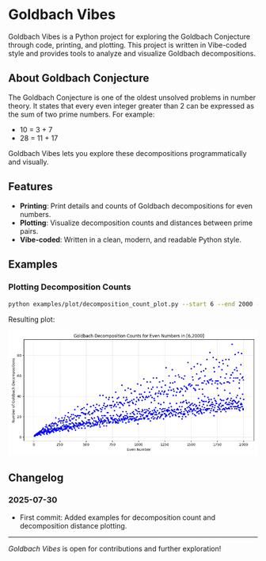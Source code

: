 # Goldbach Vibes

Goldbach Vibes is a Python project for exploring the Goldbach Conjecture through code, printing, and plotting. This project is written in Vibe-coded style and provides tools to analyze and visualize Goldbach decompositions.

## About Goldbach Conjecture

The Goldbach Conjecture is one of the oldest unsolved problems in number theory. It states that every even integer greater than 2 can be expressed as the sum of two prime numbers. For example:

- 10 = 3 + 7
- 28 = 11 + 17

Goldbach Vibes lets you explore these decompositions programmatically and visually.

## Features

- **Printing**: Print details and counts of Goldbach decompositions for even numbers.
- **Plotting**: Visualize decomposition counts and distances between prime pairs.
- **Vibe-coded**: Written in a clean, modern, and readable Python style.

## Examples



### Plotting Decomposition Counts

```bash
python examples/plot/decomposition_count_plot.py --start 6 --end 2000 --output imgs/decomposition_count_6_2000.png
```

Resulting plot:

![Decomposition Count Plot](imgs/decomposition_count_6_2000.png)

## Changelog

### 2025-07-30
- First commit: Added examples for decomposition count and decomposition distance plotting.

---

*Goldbach Vibes* is open for contributions and further exploration!
